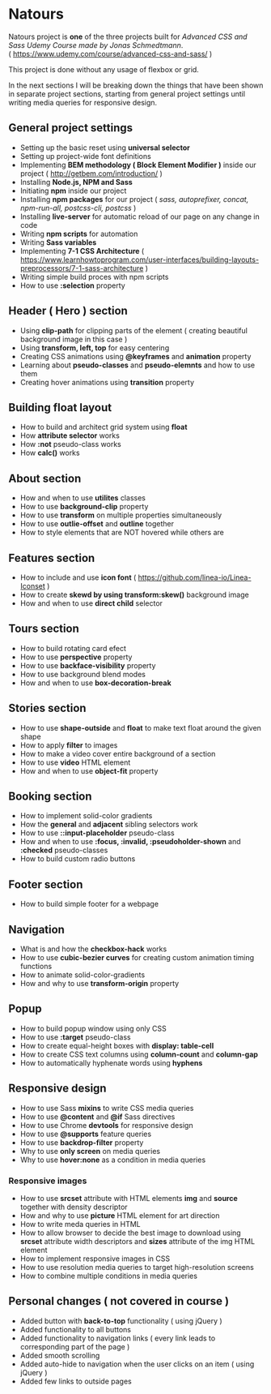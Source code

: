 # Natours
Natours project is **one** of the three projects built for *Advanced CSS and Sass Udemy Course made by Jonas Schmedtmann*.     
( https://www.udemy.com/course/advanced-css-and-sass/ )

This project is done without any usage of flexbox or grid.

In the next sections I will be breaking down the things that have been shown in separate project sections, starting from general project settings until writing media queries for responsive design.

## General project settings

- Setting up the basic reset using **universal selector**
- Setting up project-wide font definitions
- Implementing **BEM methodology ( Block Element Modifier )** inside our project ( http://getbem.com/introduction/ )
- Installing **Node.js, NPM and Sass**
- Initiating **npm** inside our project
- Installing **npm packages** for our project ( *sass, autoprefixer, concat, npm-run-all, postcss-cli, postcss* )
- Installing **live-server** for automatic reload of our page on any change in code
- Writing **npm scripts** for automation
- Writing **Sass variables**
- Implementing **7-1 CSS Architecture** ( https://www.learnhowtoprogram.com/user-interfaces/building-layouts-preprocessors/7-1-sass-architecture )
- Writing simple build proces with npm scripts
- How to use **:selection** property

## Header ( Hero ) section

- Using **clip-path** for clipping parts of the element ( creating beautiful background image in this case )
- Using **transform, left, top** for easy centering  
- Creating CSS animations using **@keyframes** and **animation** property
- Learning about **pseudo-classes** and **pseudo-elemnts** and how to use them
- Creating hover animations using **transition** property

## Building float layout

- How to build and architect grid system using **float**
- How **attribute selector** works
- How **:not** pseudo-class works
- How **calc()** works

## About section

- How and when to use **utilites** classes
- How to use **background-clip** property
- How to use **transform** on multiple properties simultaneously
- How to use **outlie-offset** and **outline** together
- How to style elements that are NOT hovered while others are

## Features section

- How to include and use **icon font** ( https://github.com/linea-io/Linea-Iconset )
- How to create **skewd by using transform:skew()** background image
- How and when to use **direct child** selector

## Tours section

- How to build rotating card efect
- How to use **perspective** property
- How to use **backface-visibility** property
- How to use background blend modes
- How and when to use **box-decoration-break**

## Stories section

- How to use **shape-outside** and **float** to make text float around the given shape
- How to apply **filter** to images
- How to make a video cover entire background of a section
- How to use **video** HTML element
- How and when to use **object-fit** property

## Booking section

- How to implement solid-color gradients
- How the **general** and **adjacent** sibling selectors work
- How to use **::input-placeholder** pseudo-class
- How and when to use **:focus, :invalid, :pseudoholder-shown** and **:checked** pseudo-classes
- How to build custom radio buttons

## Footer section

- How to build simple footer for a webpage

## Navigation

- What is and how the **checkbox-hack** works
- How to use **cubic-bezier curves** for creating custom animation timing functions
- How to animate solid-color-gradients
- How and why to use **transform-origin** property

## Popup

- How to build popup window using only CSS
- How to use **:target** pseudo-class
- How to create equal-height boxes with **display: table-cell**
- How to create CSS text columns using **column-count** and **column-gap**
- How to automatically hyphenate words using **hyphens**

## Responsive design

- How to use Sass **mixins** to write CSS media queries
- How to use **@content** and **@if** Sass directives
- How to use Chrome **devtools** for responsive design
- How to use **@supports** feature queries
- How to use **backdrop-filter** property
- Why to use **only screen** on media queries
- Why to use **hover:none** as a condition in media queries

### Responsive images

- How to use **srcset** attribute with HTML elements **img** and **source** together with density descriptor
- How and why to use **picture** HTML element for art direction
- How to write meda queries in HTML
- How to allow browser to decide the best image to download using **srcset** attribute width descriptors and **sizes** attribute of the img HTML element
- How to implement responsive images in CSS
- How to use resolution media queries to target high-resolution screens
- How to combine multiple conditions in media queries



## Personal changes ( not covered in course )

- Added button with **back-to-top** functionality ( using jQuery )
- Added functionality to all buttons 
- Added functionality to navigation links ( every link leads to corresponding part of the page )
- Added smooth scrolling
- Added auto-hide to navigation when the user clicks on an item ( using jQuery )
- Added few links to outside pages
